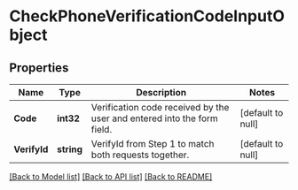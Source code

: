 # CheckPhoneVerificationCodeInputObject

## Properties
Name | Type | Description | Notes
------------ | ------------- | ------------- | -------------
**Code** | **int32** | Verification code received by the user and entered into the form field. | [default to null]
**VerifyId** | **string** | VerifyId from Step 1 to match both requests together. | [default to null]

[[Back to Model list]](../README.md#documentation-for-models) [[Back to API list]](../README.md#documentation-for-api-endpoints) [[Back to README]](../README.md)


